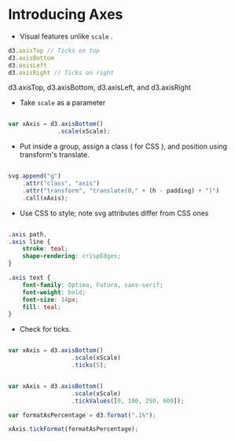 # Introducing Axes

- Visual features unlike `scale` .
```javascript
d3.axisTop // Ticks on top
d3.axisBottom
d3.axisLeft
d3.axisRight // Ticks on right
```
d3.axisTop, d3.axisBottom, d3.axisLeft, and d3.axisRight

- Take `scale` as a parameter 

```javascript

var xAxis = d3.axisBottom()
              .scale(xScale);

```

- Put inside a group, assign a class ( for CSS ), and position using transform's translate.

```javascript

svg.append("g")
    .attr("class", "axis")
    .attr("transform", "translate(0," + (h - padding) + ")")
    .call(xAxis);

```

- Use CSS to style; note svg attributes differ from CSS ones

```css

.axis path,
.axis line {
    stroke: teal;
    shape-rendering: crispEdges;
}

.axis text {
    font-family: Optima, Futura, sans-serif;
    font-weight: bold;
    font-size: 14px;
    fill: teal;
}

```

- Check for ticks.
```javascript

var xAxis = d3.axisBottom()
                  .scale(xScale)
                  .ticks(5);


var xAxis = d3.axisBottom()
                  .scale(xScale)
                  .tickValues([0, 100, 250, 600]);

var formatAsPercentage = d3.format(".1%");

xAxis.tickFormat(formatAsPercentage);


```

